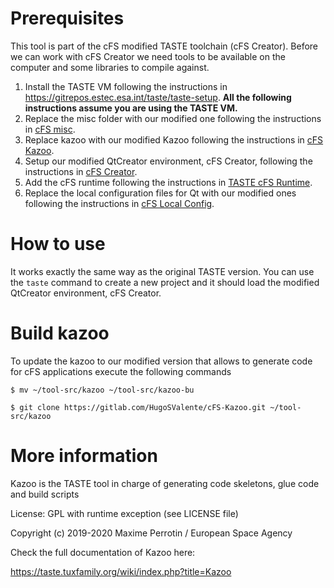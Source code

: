 # Prerequisites
This tool is part of the cFS modified TASTE toolchain (cFS Creator). Before we can work with cFS Creator we need tools to be available on the computer and some libraries to compile against.

1. Install the TASTE VM following the instructions in https://gitrepos.estec.esa.int/taste/taste-setup. <strong>All the following instructions assume you are using the TASTE VM.</strong>
2. Replace the misc folder with our modified one following the instructions in [cFS misc](https://gitlab.com/HugoSValente/cFS-misc).
3. Replace kazoo with our modified Kazoo following the instructions in [cFS Kazoo](https://gitlab.com/HugoSValente/cFS-Kazoo).
4. Setup our modified QtCreator environment, cFS Creator, following the instructions in [cFS Creator](https://gitlab.com/HugoSValente/cfs-creator).
5. Add the cFS runtime following the instructions in [TASTE cFS Runtime](https://gitlab.com/HugoSValente/TASTE_cFS_Runtime).
6. Replace the local configuration files for Qt with our modified ones following the instructions in [cFS Local Config](https://gitlab.com/HugoSValente/cfs-local-config).

# How to use
It works exactly the same way as the original TASTE version. You can use the `taste` command to create a new project and it should load the modified QtCreator environment, cFS Creator.

# Build kazoo
To update the kazoo to our modified version that allows to generate code for cFS applications execute the following commands

`$ mv ~/tool-src/kazoo ~/tool-src/kazoo-bu`

`$ git clone https://gitlab.com/HugoSValente/cFS-Kazoo.git ~/tool-src/kazoo`


# More information 
Kazoo is the TASTE tool in charge of generating code skeletons, glue code and build scripts

License: GPL with runtime exception (see LICENSE file)

Copyright (c) 2019-2020 Maxime Perrotin / European Space Agency

Check the full documentation of Kazoo here:

https://taste.tuxfamily.org/wiki/index.php?title=Kazoo
